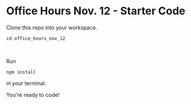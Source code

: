 Office Hours Nov. 12 - Starter Code
===================================

Clone this repo into your workspace.
<pre><code>cd office_hours_nov_12</code></pre><br>
Run <pre><code>npm install</code></pre> in your terminal.

You're ready to code!